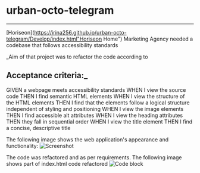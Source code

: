 # urban-octo-telegram
***
[Horiseon](https://irina256.github.io/urban-octo-telegram/Develop/index.html"Horiseon Home") 
Marketing Agency needed a codebase that follows accessibility standards

_Aim of that project was to refactor the code according to 
## Acceptance criteria:_

GIVEN a webpage meets accessibility standards
WHEN I view the source code
THEN I find semantic HTML elements
WHEN I view the structure of the HTML elements
THEN I find that the elements follow a logical structure independent of styling and positioning
WHEN I view the image elements
THEN I find accessible alt attributes
WHEN I view the heading attributes
THEN they fall in sequential order
WHEN I view the title element
THEN I find a concise, descriptive title

The following image shows the web application's appearance and functionality:
![Screenshot](https://drive.google.com/file/d/1ruUeJpgQwblYQNAdD5cmlrzNv0fwUrJ7/view?usp=sharing)

The code was refactored and as per requirements.
The following image shows part of index.html code refactored
![Code block](https://drive.google.com/file/d/1Lg1o08meg_rQOgDzWhoasP6B5hC462-E/view?usp=sharing)

